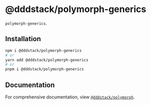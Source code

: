 # @dddstack/polymorph-generics

`polymorph-generics`.

## Installation

```bash
npm i @dddstack/polymorph-generics
# or
yarn add @dddstack/polymorph-generics
# or
pnpm i @dddstack/polymorph-generics
```

## Documentation

For comprehensive documentation, view [`@dddstack/polymorph`](https://github.com/dddstack/polymorph).

